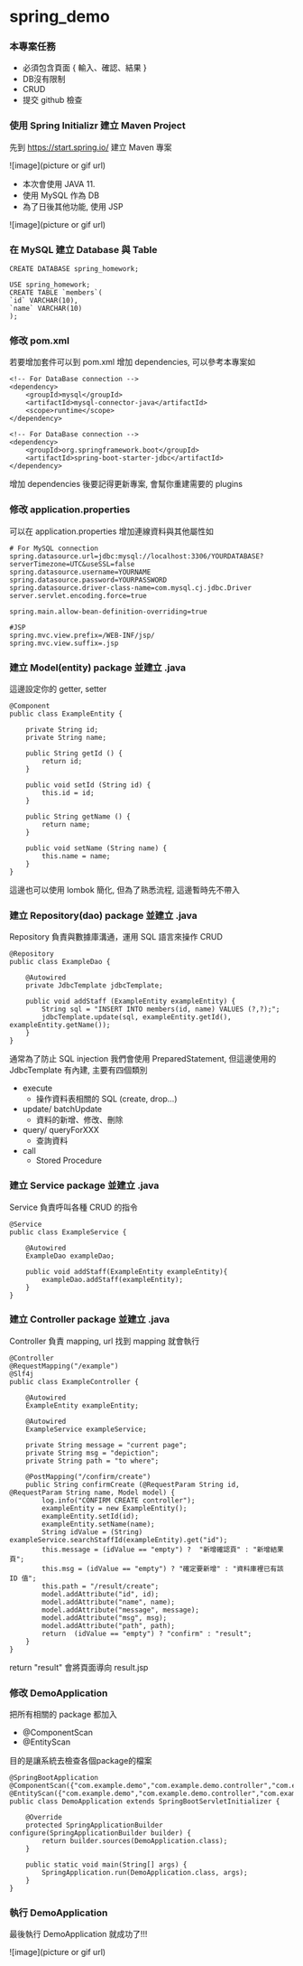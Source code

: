 # spring_demo
### 本專案任務
* 必須包含頁面 { 輸入、確認、結果 }
* DB沒有限制
* CRUD
* 提交 github 檢查

### 使用 Spring Initializr 建立 Maven Project
先到 https://start.spring.io/ 建立 Maven 專案

![image](picture or gif url)

* 本次會使用 JAVA 11.
* 使用 MySQL 作為 DB
* 為了日後其他功能, 使用 JSP

![image](picture or gif url)
### 在 MySQL 建立 Database 與 Table
```
CREATE DATABASE spring_homework;

USE spring_homework;
CREATE TABLE `members`(
`id` VARCHAR(10),
`name` VARCHAR(10)
);
```

### 修改 pom.xml   
若要增加套件可以到 pom.xml 增加 dependencies, 可以參考本專案如
```
<!-- For DataBase connection -->
<dependency>
    <groupId>mysql</groupId>
    <artifactId>mysql-connector-java</artifactId>
    <scope>runtime</scope>
</dependency>

<!-- For DataBase connection -->
<dependency>
    <groupId>org.springframework.boot</groupId>
    <artifactId>spring-boot-starter-jdbc</artifactId>
</dependency>
```
增加 dependencies 後要記得更新專案, 會幫你重建需要的 plugins

### 修改 application.properties
可以在 application.properties 增加連線資料與其他屬性如
```
# For MySQL connection
spring.datasource.url=jdbc:mysql://localhost:3306/YOURDATABASE?serverTimezone=UTC&useSSL=false
spring.datasource.username=YOURNAME
spring.datasource.password=YOURPASSWORD
spring.datasource.driver-class-name=com.mysql.cj.jdbc.Driver
server.servlet.encoding.force=true

spring.main.allow-bean-definition-overriding=true

#JSP
spring.mvc.view.prefix=/WEB-INF/jsp/
spring.mvc.view.suffix=.jsp
```

### 建立 Model(entity) package 並建立 .java
這邊設定你的 getter, setter
```
@Component
public class ExampleEntity {

    private String id;
    private String name;

    public String getId () {
        return id;
    }

    public void setId (String id) {
        this.id = id;
    }

    public String getName () {
        return name;
    }

    public void setName (String name) {
        this.name = name;
    }
}
```
這邊也可以使用 lombok 簡化, 但為了熟悉流程, 這邊暫時先不帶入

### 建立 Repository(dao) package 並建立 .java
Repository 負責與數據庫溝通，運用 SQL 語言來操作 CRUD
```
@Repository
public class ExampleDao {

    @Autowired
    private JdbcTemplate jdbcTemplate;

    public void addStaff (ExampleEntity exampleEntity) {
        String sql = "INSERT INTO members(id, name) VALUES (?,?);";
        jdbcTemplate.update(sql, exampleEntity.getId(), exampleEntity.getName());
    }
}
```
通常為了防止 SQL injection 我們會使用 PreparedStatement, 但這邊使用的 JdbcTemplate 有內建, 主要有四個類別
* execute
  * 操作資料表相關的 SQL (create, drop…)
* update/ batchUpdate
  * 資料的新增、修改、刪除
* query/ queryForXXX
  * 查詢資料
* call
  * Stored Procedure

### 建立 Service package 並建立 .java
Service 負責呼叫各種 CRUD 的指令
```
@Service
public class ExampleService {

    @Autowired
    ExampleDao exampleDao;

    public void addStaff(ExampleEntity exampleEntity){
        exampleDao.addStaff(exampleEntity);
    }
}
```

### 建立 Controller package 並建立 .java
Controller 負責 mapping, url 找到 mapping 就會執行
```
@Controller
@RequestMapping("/example")
@Slf4j
public class ExampleController {

    @Autowired
    ExampleEntity exampleEntity;

    @Autowired
    ExampleService exampleService;

    private String message = "current page";
    private String msg = "depiction";
    private String path = "to where";
    
    @PostMapping("/confirm/create")
    public String confirmCreate (@RequestParam String id, @RequestParam String name, Model model) {
        log.info("CONFIRM CREATE controller");
        exampleEntity = new ExampleEntity();
        exampleEntity.setId(id);
        exampleEntity.setName(name);
        String idValue = (String) exampleService.searchStaffId(exampleEntity).get("id");
        this.message = (idValue == "empty") ?  "新增確認頁" : "新增結果頁";
        this.msg = (idValue == "empty") ? "確定要新增" : "資料庫裡已有該 ID 值";
        this.path = "/result/create";
        model.addAttribute("id", id);
        model.addAttribute("name", name);
        model.addAttribute("message", message);
        model.addAttribute("msg", msg);
        model.addAttribute("path", path);
        return  (idValue == "empty") ? "confirm" : "result";
    }
}
```
return "result" 會將頁面導向 result.jsp

### 修改 DemoApplication
把所有相關的 package 都加入
* @ComponentScan
* @EntityScan

目的是讓系統去檢查各個package的檔案
```
@SpringBootApplication
@ComponentScan({"com.example.demo","com.example.demo.controller","com.example.demo.dao","com.example.demo.entity","com.example.demo.service"})
@EntityScan({"com.example.demo","com.example.demo.controller","com.example.demo.dao","com.example.demo.entity","com.example.demo.service"})
public class DemoApplication extends SpringBootServletInitializer {

    @Override
    protected SpringApplicationBuilder configure(SpringApplicationBuilder builder) {
        return builder.sources(DemoApplication.class);
    }
    
    public static void main(String[] args) {
        SpringApplication.run(DemoApplication.class, args);
    }
}
```

### 執行 DemoApplication
最後執行 DemoApplication 就成功了!!!

![image](picture or gif url)



